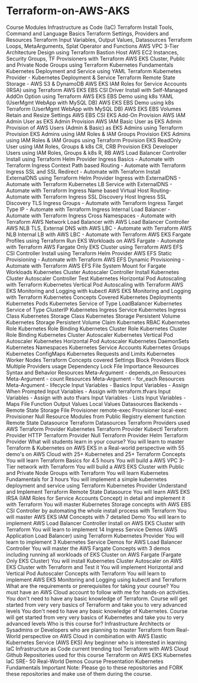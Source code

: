 # Terraform-on-AWS-AKS


Course Modules
Infrastructure as Code (IaC)
Terraform Install Tools, Command and Language Basics
Terraform Settings, Providers and Resources
Terraform Input Variables, Output Values, Datasources
Terraform Loops, MetaArguments, Splat Operator and Functions
AWS VPC 3-Tier Architecture Design using Terraform
Bastion Host AWS EC2 Instances, Security Groups, TF Provisioners with Terraform
AWS EKS Cluster, Public and Private Node Groups using Terraform
Kubernetes Fundamentals
Kubernetes Deployment and Service using YAML
Terraform Kubernetes Provider - Kubernetes Deployment & Service
Terraform Remote State Storage - AWS S3 & DynamoDB
AWS EKS IAM Roles for Service Accounts (IRSA) using Terraform
AWS EKS EBS CSI Driver Install with Self-Managed AddOn Option using Terraform
AWS EKS EBS Demo using k8s YAML (UserMgmt WebApp with MySQL DB)
AWS EKS EBS Demo using k8s Terraform (UserMgmt WebApp with MySQL DB)
AWS EKS EBS Volumes Retain and Resize Settings
AWS EBS CSI EKS Add-On
Provision AWS IAM Admin User as EKS Admin
Provision AWS IAM Basic User as EKS Admin
Provision of AWS Users (Admin & Basic) as EKS Admins using Terraform
Provision EKS Admins using IAM Roles & IAM Groups
Provision EKS Admins using IAM Roles & IAM Groups using Terraform
Provision EKS ReadOnly User using IAM Roles, Groups & k8s CR, CRB
Provision EKS Developer Users using IAM Roles, Groups & k8s R, RB
AWS Load Balancer Controller Install using Terraform Helm Provider
Ingress Basics - Automate with Terraform
Ingress Context Path based Routing - Automate with Terraform
Ingress SSL and SSL Redirect - Automate with Terraform
Install ExternalDNS using Terraform Helm Provider
Ingress with ExternalDNS - Automate with Terraform
Kubernetes LB Service with ExternalDNS - Automate with Terraform
Ingress Name based Virtual Host Routing- Automate with Terraform
Ingress SSL Discovery Host
Ingress SSL Discovery TLS
Ingress Groups - Automate with Terraform
Ingress Target Type IP - Automate with Terraform
Ingress Internal Load Balancer - Automate with Terraform
Ingress Cross Namespaces - Automate with Terraform
AWS Network Load Balancer with AWS Load Balancer Controller
AWS NLB TLS, External DNS with AWS LBC - Automate with Terraform
AWS NLB Internal LB with AWS LBC - Automate with Terraform
AWS EKS Fargate Profiles using Terraform
Run EKS Workloads on AWS Fargate - Automate with Terraform
AWS Fargate Only EKS Cluster using Terraform
AWS EFS CSI Controller Install using Terraform Helm Provider
AWS EFS Static Provisioning - Automate with Terraform
AWS EFS Dynamic Provisioning - Automate with Terraform
AWS EFS File System Mount for Fargate Workloads
Kubernetes Cluster Autoscaler Controller Install
Kubernetes Cluster Autoscaler Controller Test
Kubernetes Horizontal Pod Autoscaling with Terraform
Kubernetes Vertical Pod Autoscaling with Terraform
AWS EKS Monitoring and Logging with kubectl
AWS EKS Monitoring and Logging with Terraform
Kubernetes Concepts Covered
Kubernetes Deployments
Kubernetes Pods
Kubernetes Service of Type LoadBalancer
Kubernetes Service of Type ClusterIP
Kubernetes Ingress Service
Kubernetes Ingress Class
Kubernetes Storage Class
Kubernetes Storage Persistent Volume
Kubernetes Storage Persistent Volume Claim
Kubernetes RBAC
Kubernetes Role
Kubernetes Role Binding
Kubernetes Cluster Role
Kubernetes Cluster Role Binding
Kubernetes Cluster Autoscaler
Kubernetes Vertical Pod Autoscaler
Kubernetes Horizontal Pod Autoscaler
Kubernetes DaemonSets
Kubernetes Namespaces
Kubernetes Service Accounts
Kubernetes Groups
Kubernetes ConfigMaps
Kubernetes Requests and Limits
Kubernetes Worker Nodes
Terraform Concepts covered
Settings Block
Providers Block
Multiple Providers usage
Dependency Lock File Importance
Resources Syntax and Behavior
Resources Meta-Argument - depends_on
Resources Meta-Argument - count
Resources Meta-Argument - for_each
Resources Meta-Argument - lifecycle
Input Variables - Basics
Input Variables - Assign When Prompted
Input Variables - Assign with terraform.tfvars
Input Variables - Assign with auto tfvars
Input Variables - Lists
Input Variables - Maps
File Function
Output Values
Local Values
Datasources
Backends - Remote State Storage
File Provisioner
remote-exec Provisioner
local-exec Provisioner
Null Resource
Modules from Public Registry
element function
Remote State Datasource
Terraform Datasources
Terraform Providers used
AWS Terraform Provider
Kubernetes Terraform Provider
Kubectl Terraform Provider
HTTP Terraform Provider
Null Terraform Provider
Helm Terraform Provider
What will students learn in your course?
You will learn to master Terraform & Kubernetes on AWS EKS in a Real-world perspective with 55 demo's on AWS Cloud with 25+ Kubernetes and 25+ Terraform Concepts
You will learn Terraform Basics for 4.5 hours
You will build a AWS VPC 3-Tier network with Terraform
You will build a AWS EKS Cluster with Public and Private Node Groups with Terraform
You will learn Kubernetes Fundamentals for 3 hours
You will implement a simple kubernetes deployment and service using Terraform Kubernetes Provider
Understand and Implement Terraform Remote State Datasource
You will learn AWS EKS IRSA (IAM Roles for Service Accounts Concept) in detail and implement it with Terraform
You will master Kubernetes Storage concepts with AWS EBS CSI Controller by automating the whole install process with Terraform
You will master AWS EKS IAM Concepts with 7 detailed Demo
You will learn to implement AWS Load Balancer Controller Install on AWS EKS Cluster with Terraform
You will learn to implement 14 Ingress Service Demos (AWS Application Load Balancer) using Terraform Kubernetes Provider
You will learn to implement 3 Kubernetes Service Demos for AWS Load Balancer Controller
You will master the AWS Fargate Concepts with 3 demos including running all workloads of EKS Cluster on AWS Fargate (Fargate Only EKS Cluster)
You will install Kubernetes Cluster Autoscaler on AWS EKS Cluster with Terraform and Test it
You will implement Horizontal and Vertical Pod Autoscaler Concepts with Terraform
You will learn to implement AWS EKS Monitoring and Logging using kubectl and Terraform
What are the requirements or prerequisites for taking your course?
You must have an AWS Cloud account to follow with me for hands-on activities.
You don't need to have any basic knowledge of Terraform. Course will get started from very very basics of Terraform and take you to very advanced levels
You don't need to have any basic knowledge of Kubernetes. Course will get started from very very basics of Kubernetes and take you to very advanced levels
Who is this course for?
Infrastructure Architects or Sysadmins or Developers who are planning to master Terraform from Real-World perspective on AWS Cloud in combination with AWS Elastic Kubernetes Service (AWS EKS)
Any beginner who is interested in learning IaC Infrastructure as Code current trending tool Terraform with AWS Cloud
Github Repositories used for this course
Terraform on AWS EKS Kubernetes IaC SRE- 50 Real-World Demos
Course Presentation
Kubernetes Fundamentals
Important Note: Please go to these repositories and FORK these repositories and make use of them during the course.
